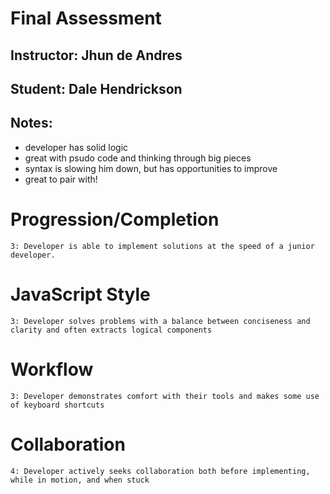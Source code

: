 # Final Assessment
## Instructor: Jhun de Andres
## Student: Dale Hendrickson
## Notes:

  - developer has solid logic
  - great with psudo code and thinking through big pieces
  - syntax is slowing him down, but has opportunities to improve
  - great to pair with!

# Progression/Completion


    3: Developer is able to implement solutions at the speed of a junior developer.

# JavaScript Style

    3: Developer solves problems with a balance between conciseness and clarity and often extracts logical components


# Workflow

    3: Developer demonstrates comfort with their tools and makes some use of keyboard shortcuts


# Collaboration

    4: Developer actively seeks collaboration both before implementing, while in motion, and when stuck
